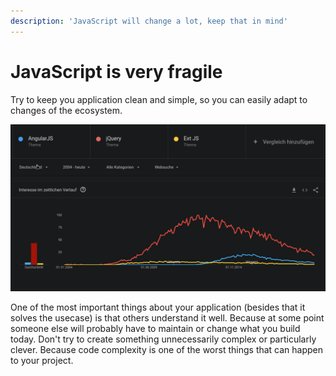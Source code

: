 ```yaml
---
description: 'JavaScript will change a lot, keep that in mind'
---
```


# JavaScript is very fragile

Try to keep you application clean and simple, so you can easily adapt to changes of the ecosystem.

![](.gitbook/assets/screenshot_20200129_221617.png)

One of the most important things about your application \(besides that it solves the usecase\) is that others understand it well. Because at some point someone else will probably have to maintain or change what you build today. Don't try to create something unnecessarily complex or particularly clever. Because code complexity is one of the worst things that can happen to your project.



